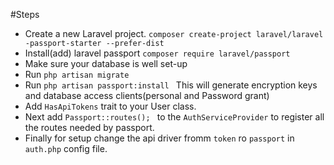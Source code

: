 #Steps

- Create a new Laravel project.
        `composer create-project laravel/laravel -passport-starter --prefer-dist`
- Install(add) laravel passport
    `composer require laravel/passport`
- Make sure your database is well set-up
- Run `php artisan migrate `
- Run `php artisan passport:install ` This will generate encryption keys and     database access clients(personal and Password grant) 
- Add `HasApiTokens` trait to your User class. 
- Next add `Passport::routes(); ` to the `AuthServiceProvider` to register all  the routes needed by passport.
- Finally for setup change the api driver fromm `token` ro `passport` in         `auth.php` config file.
